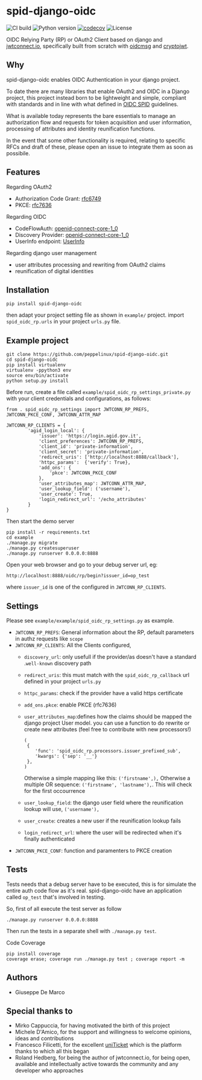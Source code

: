 # spid-django-oidc

![CI build](https://github.com/peppelinux/spid-django-oidc/workflows/spid-django-oidc/badge.svg)
![Python version](https://img.shields.io/badge/license-Apache%202-blue.svg)
[![codecov](https://codecov.io/gh/peppelinux/spid-django-oidc/branch/main/graph/badge.svg)](https://codecov.io/gh/peppelinux/spid-django-oidc)
![License](https://img.shields.io/badge/python-3.7%20%7C%203.8%20%7C%203.9-blue.svg)

OIDC Relying Party (RP) or OAuth2 Client based on django and [jwtconnect.io](https://jwtconnect.io/),
specifically built from scratch with [oidcmsg](https://oidcmsg.readthedocs.io/en/latest/)
and [cryptojwt](https://cryptojwt.readthedocs.io/en/latest/).

## Why

spid-django-oidc enables OIDC Authentication in your django project.

To date there are many libraries that enable OAuth2 and OIDC in a Django project,
this project instead born to be lightweight and simple, compliant with
standards and in line with what defined in [OIDC SPID](https://docs.italia.it/AgID/documenti-in-consultazione/lg-openidconnect-spid-docs/it/bozza/index.html)
guidelines.

What is available today represents the bare essentials to manage an authorization flow and requests
for token acquisition and user information, processing of attributes and identity reunification functions.

In the event that some other functionality is required, relating to specific RFCs and draft of these, please open an issue to integrate them as soon as possibile.

## Features

Regarding OAuth2

 - Authorization Code Grant: [rfc6749](https://tools.ietf.org/html/rfc6749#section-4.1)
 - PKCE: [rfc7636](https://tools.ietf.org/html/rfc7636)

Regarding OIDC

 - CodeFlowAuth: [openid-connect-core-1_0](https://openid.net/specs/openid-connect-core-1_0.html#CodeFlowAuth)
 - Discovery Provider: [openid-connect-core-1_0](https://openid.net/specs/openid-connect-core-1_0.html#SelfIssuedDiscovery)
 - UserInfo endpoint: [UserInfo](https://openid.net/specs/openid-connect-core-1_0.html#UserInfo)

Regarding django user management

 - user attributes processing and rewriting from OAuth2 claims
 - reunification of digital identities


## Installation

````
pip install spid-django-oidc
````

then adapt your project setting file as shown in `example/` project.
import `spid_oidc_rp.urls` in your project `urls.py` file.


## Example project

````
git clone https://github.com/peppelinux/spid-django-oidc.git
cd spid-django-oidc
pip install virtualenv
virtualenv -ppython3 env
source env/bin/activate
python setup.py install
````

Before run, create a file called `example/spid_oidc_rp_settings_private.py` with your client credentials and configurations, as follows:

````
from . spid_oidc_rp_settings import JWTCONN_RP_PREFS, JWTCONN_PKCE_CONF, JWTCONN_ATTR_MAP

JWTCONN_RP_CLIENTS = {
        'agid_login_local': {
            'issuer': 'https://login.agid.gov.it',
            'client_preferences': JWTCONN_RP_PREFS,
            'client_id': 'private-information',
            'client_secret': 'private-information',
            'redirect_uris': ['http://localhost:8888/callback'],
            'httpc_params':  {'verify': True},
            'add_ons': {
                'pkce': JWTCONN_PKCE_CONF
            },
            'user_attributes_map': JWTCONN_ATTR_MAP,
            'user_lookup_field': ('username'),
            'user_create': True,
            'login_redirect_url': '/echo_attributes'
        }
}
````

Then start the demo server
````
pip install -r requirements.txt
cd example
./manage.py migrate
./manage.py createsuperuser
./manage.py runserver 0.0.0.0:8888
````

Open your web browser and go to your debug server url, eg:

`http://localhost:8888/oidc/rp/begin?issuer_id=op_test`

where `issuer_id` is one of the configured in `JWTCONN_RP_CLIENTS`.


## Settings

Please see `example/example/spid_oidc_rp_settings.py` as example.

- `JWTCONN_RP_PREFS`: General information about the RP, default parameters in authz requests like `scope`
- `JWTCONN_RP_CLIENTS`: All the Clients configured,
    - `discovery_url`: only usefull if the provider/as doesn't have a standard .`well-known` discovery path
    - `redirect_uris`: this must match with the `spid_oidc_rp_callback` url defined in your project `urls.py`
    - `httpc_params`: check if the provider have a valid https certificate
    - `add_ons.pkce`: enable PKCE (rfc7636)
    - `user_attributes_map`:defines how the claims should be mapped the django project User model. you can use a function to do rewrite or create new attributes (feel free to contribute with new processors!)
        ````
        (
         {
            'func': 'spid_oidc_rp.processors.issuer_prefixed_sub',
            'kwargs': {'sep': '__'}
         },
        )
        ````
        Otherwise a simple mapping like this: `('firstname',),`
        Otherwise a multiple OR sequence: `('firstname', 'lastname'),`. This will check for the first occourrence

    - `user_lookup_field`: the django user field where the reunification lookup will use, `('username'),`
    - `user_create`: creates a new user if the reunification lookup fails
    - `login_redirect_url`: where the user will be redirected when it's finally authenticated
- `JWTCONN_PKCE_CONF`: function and paramenters to PKCE creation


## Tests

Tests needs that a debug server have to be executed, this is for simulate the entire auth code flow as it's real.
spid-django-oidc have an application called `op_test` that's involved in testing.

So, first of all execute the test server as follow
````
./manage.py runserver 0.0.0.0:8888
````

Then run the tests in a separate shell with `./manage.py test`.

Code Coverage
````
pip install coverage
coverage erase; coverage run ./manage.py test ; coverage report -m
````


## Authors

 - Giuseppe De Marco


## Special thanks to

 - Mirko Cappuccia, for having motivated the birth of this project
 - Michele D'Amico, for the support and willingness to welcome opinions, ideas and contributions
 - Francesco Filicetti, for the excellent [uniTicket](https://github.com/UniversitaDellaCalabria/uniTicket) which is the platform thanks to which all this began
 - Roland Hedberg, for being the author of jwtconnect.io, for being open, available and intellectually active towards the community and any developer who approaches
